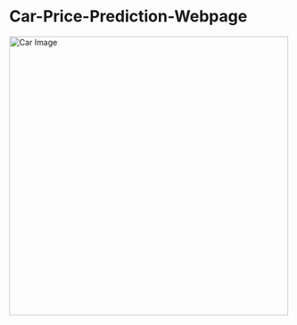 # Car-Price-Prediction-Webpage
<img src="C:\Users\vikas\Downloads\movies\Project_car_image.jpg" alt="Car Image" width="500">

